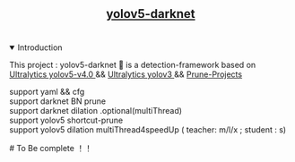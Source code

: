 #
## <div align="center"><a href="https://xiaoxiaochenxu.top">yolov5-darknet<br></a></div>
#

<details open>
<summary>Introduction</summary>
<p>
This project :  yolov5-darknet 🚀 is a detection-framework based on <a href="https://github.com/ultralytics/yolov5">Ultralytics yolov5-v4.0 </a> &&  <a href="https://github.com/ultralytics/yolov3/tree/archive">Ultralytics yolov3 </a>   &&  <a href="https://github.com/SpursLipu/YOLOv3v4-ModelCompression-MultidatasetTraining-Multibackbone">Prune-Projects </a> <br>

support yaml && cfg <br> 
support darknet BN prune <br> 
support darknet dilation .optional(multiThread) <br> 
support yolov5 shortcut-prune <br> 
support yolov5 dilation multiThread4speedUp ( teacher: m/l/x ; student : s) <br>

</p>
</details>
# To Be complete ！！
